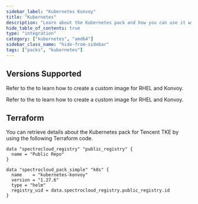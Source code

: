 ```yaml
---
sidebar_label: "Kubernetes Konvoy"
title: "Kubernetes"
description: "Learn about the Kubernetes pack and how you can use it with your host clusters."
hide_table_of_contents: true
type: "integration"
category: ["kubernetes", "amd64"]
sidebar_class_name: "hide-from-sidebar"
tags: ["packs", "kubernetes"]
---
```


## Versions Supported

<Tabs queryString="parent">
<TabItem label="1.27.X" value="1.27.x">

Refer to the <VersionedLink text="RHEL and Konvoy"  url="/byoos/usecases/vmware/konvoy/"/> to learn how to create a
custom image for RHEL and Konvoy.

</TabItem>
<TabItem label="1.26.X" value="1.26.x">

Refer to the <VersionedLink text="RHEL and Konvoy"  url="/byoos/usecases/vmware/konvoy/"/> to learn how to create a
custom image for RHEL and Konvoy.

</TabItem>

</Tabs>

## Terraform

You can retrieve details about the Kubernetes pack for Tencent TKE by using the following Terraform code.

```hcl
data "spectrocloud_registry" "public_registry" {
  name = "Public Repo"
}

data "spectrocloud_pack_simple" "k8s" {
  name    = "kubernetes-konvoy"
  version = "1.27.6"
  type = "helm"
  registry_uid = data.spectrocloud_registry.public_registry.id
}
```
